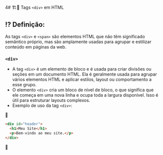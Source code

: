 4# 🏗🚧 Tags `<div>` em HTML

## ⁉ **Definição:** 

As tags `<div>` e `<span>` são elementos HTML que não têm significado semântico próprio, mas são amplamente usadas para agrupar e estilizar conteúdo em páginas da web.

### `<div>`

- A tag `<div>` é um elemento de bloco e é usada para criar divisões ou seções em um documento HTML. Ela é geralmente usada para agrupar vários elementos HTML e aplicar estilos, layout ou comportamento a esse grupo.
- O elemento `<div>` cria um bloco de nível de bloco, o que significa que ele começa em uma nova linha e ocupa toda a largura disponível. Isso é útil para estruturar layouts complexos.
- Exemplo de uso da tag `<div>`:

📌

```html
<div id="header">
  <h1>Meu Site</h1>
  <p>Bem-vindo ao meu site.</p>
</div>
```

📌
